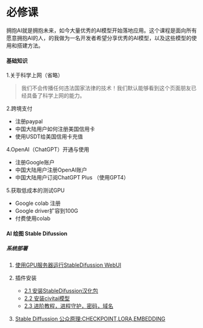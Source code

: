 # 必修课
拥抱AI就是拥抱未来，如今大量优秀的AI模型开始落地应用。这个课程是面向所有愿意拥抱AI的人，的我做为一名开发者希望分享优秀的AI模型，以及这些模型的使用和搭建方法。

#### 基础知识

1.关于科学上网（省略）
> 我们不会传播任何违法国家法律的技术！我们默认能够看到这个页面朋友已经具备了科学上网的能力。

2.跨境支付
- 注册paypal
- 中国大陆用户如何注册美国信用卡
- 使用USDT给美国信用卡充值

4.OpenAI（ChatGPT）开通与使用
- 注册Google账户
- 中国大陆用户注册OpenAI账户
- 中国大陆用户订阅ChatGPT Plus （使用GPT4）

5.获取低成本的测试GPU
- Google colab 注册
- Google driver扩容到100G
- 付费使用colab

#### AI 绘图  Stable Difussion

##### 系统部署

1. [使用GPU服务器运行StableDifussion WebUI](./stable-defussion-ubuntu/1_Ubuntu%E7%8E%AF%E5%A2%83%E6%90%AD%E5%BB%BAStableDefussion-WebUI.md)
2. 插件安装
   - [2.1 安装StableDifussion汉化包](./stable-defussion-ubuntu/2.1_%E5%AE%89%E8%A3%85%E6%B1%89%E5%8C%96%E8%A1%A5%E4%B8%81.md)
   - [2.2 安装civitai模型](./stable-defussion-ubuntu/2.2_%E5%AE%89%E8%A3%85civitai%E6%A8%A1%E5%9E%8B.md)
   - [2.3 进阶教程，进程守护，密码，域名](./stable-defussion-ubuntu/2.4_%E8%BF%9B%E7%A8%8B%E5%AE%88%E6%8A%A4%E3%80%81%E7%BB%91%E5%AE%9A%E5%9F%9F%E5%90%8D%E3%80%81%E8%AE%BE%E7%BD%AE%E5%AF%86%E7%A0%81.md)
  
3. [Stable Diffussion 公众原理:CHECKPOINT,LORA,EMBEDDING](./stable-diffussion/3_stable-diffussion-%E5%B7%A5%E4%BD%9C%E5%8E%9F%E7%90%86/main.md)



